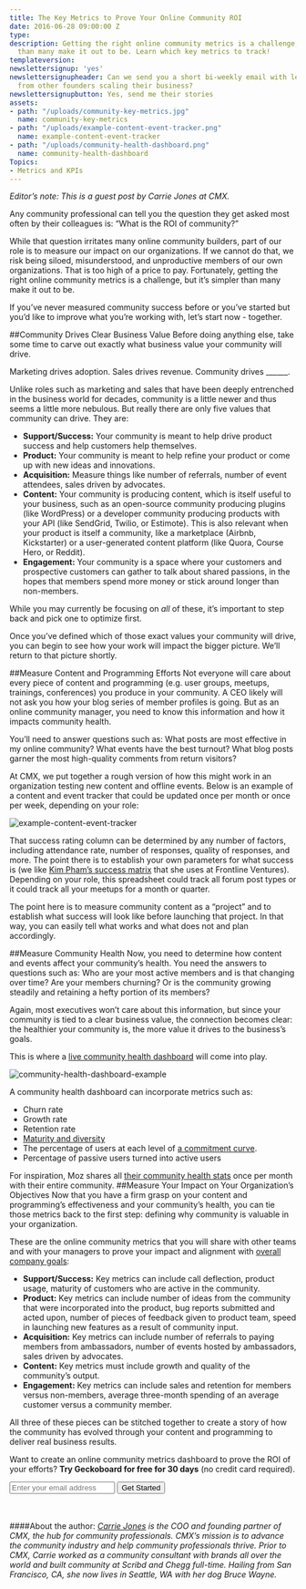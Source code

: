 ```yaml
---
title: The Key Metrics to Prove Your Online Community ROI
date: 2016-06-28 09:00:00 Z
type: 
description: Getting the right online community metrics is a challenge, but it’s simpler
  than many make it out to be. Learn which key metrics to track!
templateversion: 
newslettersignup: 'yes'
newslettersignupheader: Can we send you a short bi-weekly email with lessons learned
  from other founders scaling their business?
newslettersignupbutton: Yes, send me their stories
assets:
- path: "/uploads/community-key-metrics.jpg"
  name: community-key-metrics
- path: "/uploads/example-content-event-tracker.png"
  name: example-content-event-tracker
- path: "/uploads/community-health-dashboard.png"
  name: community-health-dashboard
Topics:
- Metrics and KPIs
---
```


*Editor’s note: This is a guest post by Carrie Jones at CMX.*

Any community professional can tell you the question they get asked most often by their colleagues is: “What is the ROI of community?” 

While that question irritates many online community builders, part of our role is to measure our impact on our organizations. If we cannot do that, we risk being siloed, misunderstood, and unproductive members of our own organizations. That is too high of a price to pay. Fortunately, getting the right online community metrics is a challenge, but it’s simpler than many make it out to be. 

If you’ve never measured community success before or you’ve started but you’d like to improve what you’re working with, let’s start now - together. 

##Community Drives Clear Business Value
Before doing anything else, take some time to carve out exactly what business value your community will drive. 

Marketing drives adoption. Sales drives revenue. Community drives ______. 

Unlike roles such as marketing and sales that have been deeply entrenched in the business world for decades, community is a little newer and thus seems a little more nebulous. But really there are only five values that community can drive. They are: 

- **Support/Success:** Your community is meant to help drive product success and help customers help themselves.
- **Product:** Your community is meant to help refine your product or come up with new ideas and innovations. 
- **Acquisition:** Measure things like number of referrals, number of event attendees, sales driven by advocates. 
- **Content:** Your community is producing content, which is itself useful to your business, such as an open-source community producing plugins (like WordPress) or a developer community producing products with your API (like SendGrid, Twilio, or Estimote). This is also relevant when your product is itself a community, like a marketplace (Airbnb, Kickstarter) or a user-generated content platform (like Quora, Course Hero, or Reddit). 
- **Engagement:** Your community is a space where your customers and prospective customers can gather to talk about shared passions, in the hopes that members spend more money or stick around longer than non-members. 

While you may currently be focusing on *all* of these, it’s important to step back and pick one to optimize first. 

Once you’ve defined which of those exact values your community will drive, you can begin to see how your work will impact the bigger picture. We’ll return to that picture shortly. 

##Measure Content and Programming Efforts
Not everyone will care about every piece of content and programming (e.g. user groups, meetups, trainings, conferences) you produce in your community. A CEO likely will not ask you how your blog series of member profiles is going. But as an online community manager, you need to know this information and how it impacts community health. 

You’ll need to answer questions such as: What posts are most effective in my online community? What events have the best turnout? What blog posts garner the most high-quality comments from return visitors?

At CMX, we put together a rough version of how this might work in an organization testing new content and offline events. Below is an example of a content and event tracker that could be updated once per month or once per week, depending on your role: 

![example-content-event-tracker](/uploads/example-content-event-tracker.png)

That success rating column can be determined by any number of factors, including attendance rate, number of responses, quality of responses, and more. The point there is to establish your own parameters for what success is (we like <a href="http://www.slideshare.net/cmxsummit/kim-pham-cmx-summit-east-2016" target="_blank">Kim Pham’s success matrix</a> that she uses at Frontline Ventures). Depending on your role, this spreadsheet could track all forum post types or it could track all your meetups for a month or quarter. 

The point here is to measure community content as a “project” and to establish what success will look like before launching that project. In that way, you can easily tell what works and what does not and plan accordingly. 

##Measure Community Health
Now, you need to determine how content and events affect your community’s health. You need the answers to questions such as: Who are your most active members and is that changing over time? Are your members churning? Or is the community growing steadily and retaining a hefty portion of its members? 

Again, most executives won’t care about this information, but since your community is tied to a clear business value, the connection becomes clear: the healthier your community is, the more value it drives to the business’s goals.  

This is where a <a href="https://demo.geckoboard.com/dashboards/5E6CF8E1AEC2037F" target="_blank">live community health dashboard</a> will come into play.

![community-health-dashboard-example](/uploads/community-health-dashboard.png)

A community health dashboard can incorporate metrics such as: 
- Churn rate
- Growth rate
- Retention rate
- <a href="http://cmxhub.com/community-health-metrics-retention-diversity-maturity/" target="_blank">Maturity and diversity</a>
- The percentage of users at each level of <a href="https://carriemelissa.com/2015/06/18/community-commitment-curve/" target="_blank">a commitment curve</a>.
- Percentage of passive users turned into active users

For inspiration, Moz shares all <a href="http://cmxhub.com/how-to-measure-and-report-your-communitys-value-a-moz-case-study/" target="_blank">their community health stats</a> once per month with their entire community.
##Measure Your Impact on Your Organization’s Objectives
Now that you have a firm grasp on your content and programming’s effectiveness and your community’s health, you can tie those metrics back to the first step: defining why community is valuable in your organization. 

These are the online community metrics that you will share with other teams and with your managers to prove your impact and alignment with <a href="https://www.geckoboard.com/blog/why-goal-focused-teams-are-essential-for-high-growth-companies" target="_blank">overall company goals</a>: 

- **Support/Success:** Key metrics can include call deflection, product usage, maturity of customers who are active in the community. 
- **Product:** Key metrics can include number of ideas from the community that were incorporated into the product, bug reports submitted and acted upon, number of pieces of feedback given to product team, speed in launching new features as a result of community input. 
- **Acquisition:** Key metrics can include number of referrals to paying members from ambassadors, number of events hosted by ambassadors, sales driven by advocates. 
- **Content:** Key metrics must include growth and quality of the community’s output. 
- **Engagement:** Key metrics can include sales and retention for members versus non-members, average three-month spending of an average customer versus a community member. 

All three of these pieces can be stitched together to create a story of how the community has evolved through your content and programming to deliver real business results.

Want to create an online community metrics dashboard to prove the ROI of your efforts? **Try Geckoboard for free for 30 days** (no credit card required).

<form action="/try-geckoboard/" method="get" class="inline__signup-form">
<input type="email" name="email" placeholder="Enter your email address">
<button class="btn">Get Started</button>
</form>

<br><br>
####About the author: 
*<a href="https://carriemelissa.com/" target="_blank">Carrie Jones</a> is the COO and founding partner of CMX, the hub for community professionals. CMX’s mission is to advance the community industry and help community professionals thrive. Prior to CMX, Carrie worked as a community consultant with brands all over the world and built community at Scribd and Chegg full-time. Hailing from San Francisco, CA, she now lives in Seattle, WA with her dog Bruce Wayne.*
